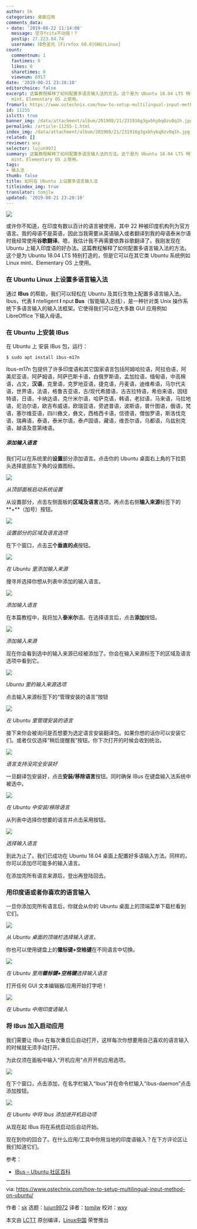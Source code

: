 ```yaml
---
author: Sk
categories: 桌面应用
comments_data:
- date: '2019-08-22 11:14:08'
  message: 坚守fcitx不动摇！?
  postip: 27.223.84.74
  username: 绿色圣光 [Firefox 60.0|GNU/Linux]
count:
  commentnum: 1
  favtimes: 0
  likes: 0
  sharetimes: 0
  viewnum: 6917
date: '2019-08-21 23:20:10'
editorchoice: false
excerpt: 这篇教程解释了如何配置多语言输入法的方法。这个是为 Ubuntu 18.04 LTS 特别打造的，但是它可以在其它类 Ubuntu 系统例如 Linux
  mint、Elementary OS 上使用。
fromurl: https://www.ostechnix.com/how-to-setup-multilingual-input-method-on-ubuntu/
id: 11255
islctt: true
banner_img: /data/attachment/album/201908/21/231916g3gxbhybq0zv0q1h.jpg
permalink: /article-11255-1.html
index_img: /data/attachment/album/201908/21/231916g3gxbhybq0zv0q1h.jpg.thumb.jpg
related: []
reviewer: wxy
selector: lujun9972
summary: 这篇教程解释了如何配置多语言输入法的方法。这个是为 Ubuntu 18.04 LTS 特别打造的，但是它可以在其它类 Ubuntu 系统例如 Linux
  mint、Elementary OS 上使用。
tags:
- 输入法
thumb: false
title: 如何在 Ubuntu 上设置多语言输入法
titleindex_img: true
translator: tomjlw
updated: '2019-08-21 23:20:10'
---
```


![](/data/attachment/album/201908/21/231916g3gxbhybq0zv0q1h.jpg)


或许你不知道，在印度有数以百计的语言被使用，其中 22 种被印度机构列为官方语言。我的母语不是英语，因此当我需要从英语输入或者翻译到我的母语泰米尔语时我经常使用**谷歌翻译**。嗯，我估计我不再需要依靠谷歌翻译了。我刚发现在 Ubuntu 上输入印度语的好办法。这篇教程解释了如何配置多语言输入法的方法。这个是为 Ubuntu 18.04 LTS 特别打造的，但是它可以在其它类 Ubuntu 系统例如 Linux mint、Elementary OS 上使用。


### 在 Ubuntu Linux 上设置多语言输入法


通过 **IBus** 的帮助，我们可以轻松在 Ubuntu 及其衍生物上配置多语言输入法。Ibus，代表 **I** ntelligent **I** nput **Bus**（智能输入总线），是一种针对类 Unix 操作系统下多语言输入的输入法框架。它使得我们可以在大多数 GUI 应用例如 LibreOffice 下输入母语。


### 在 Ubuntu 上安装 IBus


在 Ubuntu 上 安装 IBus 包，运行：



```
$ sudo apt install ibus-m17n
```

Ibus-m17n 包提供了许多印度语和其它国家语言包括阿姆哈拉语，阿拉伯语，阿美尼亚语，阿萨姆语，阿萨巴斯卡语，白俄罗斯语，孟加拉语，缅甸语，中高棉语，占文，**汉语**，克里语，克罗地亚语，捷克语，丹麦语，迪维希语，马尔代夫语，世界语，法语，格鲁吉亚语，古/现代希腊语，古吉拉特语，希伯来语，因纽特语，日语，卡纳达语，克什米尔语，哈萨克语，韩语，老挝语，马来语，马拉地语，尼泊尔语，欧吉布威语，欧瑞亚语，旁遮普语，波斯语，普什图语，俄语，梵语，塞尔维亚语，四川彝文，彝文，西格西卡语，信德语，僧伽罗语，斯洛伐克语，瑞典语，泰语，泰米尔语，泰卢固语，藏语，维吾尔语，乌都语，乌兹别克语，越语及意第绪语。


##### 添加输入语言


我们可以在系统里的**设置**部分添加语言。点击你的 Ubuntu 桌面右上角的下拉箭头选择底部左下角的设置图标。


![](/data/attachment/album/201908/21/232014zuwsra3bmwymuw6a.png)


*从顶部面板启动系统设置*


从设置部分，点击左侧面板的**区域及语言**选项。再点击右侧**输入来源**标签下的**+**（加号）按钮。


![](/data/attachment/album/201908/21/232015cs07o1e66706a440.png)


*设置部分的区域及语言选项*


在下个窗口，点击**三个垂直的点**按钮。


![](/data/attachment/album/201908/21/232017e9jll6kljp0m7app.png)


*在 Ubuntu 里添加输入来源*


搜寻并选择你想从列表中添加的输入语言。


![](/data/attachment/album/201908/21/232018hwx9i2xhx0nwnhga.png)


*添加输入语言*


在本篇教程中，我将加入**泰米尔**语。在选择语言后，点击**添加**按钮。


![](/data/attachment/album/201908/21/232019xfkk9ifbi8f91f5e.png)


*添加输入来源*


现在你会看到选中的输入来源已经被添加了。你会在输入来源标签下的区域及语言选项中看到它。


![](/data/attachment/album/201908/21/232021l4fbvvbvtbnw2tbv.png)


*Ubuntu 里的输入来源选项*


点击输入来源标签下的“管理安装的语言”按钮


![](/data/attachment/album/201908/21/232022ycc6q0v5u9uzhnu0.png)


*在 Ubuntu 里管理安装的语言*


接下来你会被询问是否想要为选定语言安装翻译包。如果你想的话你可以安装它们。或者仅仅选择“稍后提醒我”按钮。你下次打开的时候会收到统治。


![](/data/attachment/album/201908/21/232024ucxvqggcregxtxtz.png)


*语言支持没完全安装好*


一旦翻译包安装好，点击**安装/移除语言**按钮。同时确保 IBus 在键盘输入法系统中被选中。


![](/data/attachment/album/201908/21/232025ec0dncxygu202k2d.png)


*在 Ubuntu 中安装/移除语言*


从列表中选择你想要的语言并点击采用按钮。


![](/data/attachment/album/201908/21/232029aonohxy325os3bko.png)


*选择输入语言*


到此为止了。我们已成功在 Ubuntu 18.04 桌面上配置好多语输入方法。同样的，你可以添加尽可能多的输入语言。


在添加完所有语言来源后，登出再登陆回去。


### 用印度语或者你喜欢的语言输入


一旦你添加完所有语言后，你就会从你的 Ubuntu 桌面上的顶端菜单下载栏看到它们。


![](/data/attachment/album/201908/21/232030siffj8e676qwe8n1.png)


*从 Ubuntu 桌面的顶端栏选择输入语言。*


你也可以使用键盘上的**徽标键+空格键**在不同语言中切换。


![](/data/attachment/album/201908/21/232032rlyabemvl7dd8vdd.png)


*在 Ubuntu 里用**徽标键+空格键**选择输入语言*


打开任何 GUI 文本编辑器/应用开始打字吧！


![](/data/attachment/album/201908/21/232033knn70wnnedq3c39d.png)


*在 Ubuntu 中用印度语输入*


### 将 IBus 加入启动应用


我们需要让 IBus 在每次重启后自动打开，这样每次你想要用自己喜欢的语言输入的时候就无须手动打开。


为此仅须在面板中输入“开机应用”点开开机应用选项。


![](/data/attachment/album/201908/21/232039tez9rysg77zyxgn1.png)


在下个窗口，点击添加，在名字栏输入“Ibus”并在命令栏输入“ibus-daemon”点击添加按钮。


![](/data/attachment/album/201908/21/232040vvve73rly94ul9af.png)


*在 Ubuntu 中将 Ibus 添加进开机启动项*


从现在起 IBus 将在系统启动后自动开始。


现在到你的回合了。在什么应用/工具中你用当地的印度语输入？在下方评论区让我们知道它们。


参考：


* [IBus – Ubuntu 社区百科](https://help.ubuntu.com/community/ibus)




---


via: <https://www.ostechnix.com/how-to-setup-multilingual-input-method-on-ubuntu/>


作者：[sk](https://www.ostechnix.com/author/sk/) 选题：[lujun9972](https://github.com/lujun9972) 译者：[tomjlw](https://github.com/tomjlw) 校对：[wxy](https://github.com/wxy)


本文由 [LCTT](https://github.com/LCTT/TranslateProject) 原创编译，[Linux中国](https://linux.cn/) 荣誉推出